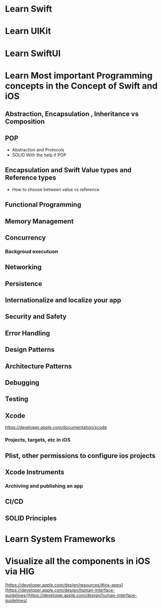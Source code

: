 # Learn Swift


# Learn UIKit


# Learn SwiftUI



# Learn Most important Programming concepts in the Concept of Swift and iOS

## Abstraction, Encapsulation , Inheritance vs Composition  

## POP
  - Abstraction and Protocols
  - SOLID With the help if POP
## Encapsulation and Swift Value types and Reference types
  - How to choose between value vs reference

## Functional  Programming


## Memory Management

## Concurrency

 ### Backgroud executuon

## Networking

## Persistence

## Internationalize and localize your app

## Security and Safety

## Error Handling

## Design Patterns

## Architecture Patterns



## Debugging


## Testing




## Xcode 
  https://developer.apple.com/documentation/xcode

  ### Projects, targets, etc in iOS 

  ## Plist, other permissions to configure ios projects 

  ## Xcode Instruments
  
### Archiving and publishing an app


## CI/CD




## SOLID Principles

 

# Learn System Frameworks

# Visualize all the components in iOS via HIG
  [https://developer.apple.com/design/resources/#ios-apps](https://developer.apple.com/design/human-interface-guidelines/)https://developer.apple.com/design/human-interface-guidelines/




